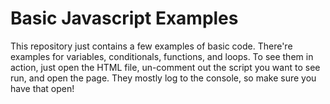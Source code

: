 # Basic Javascript Examples

This repository just contains a few examples of basic code. There're examples
for variables, conditionals, functions, and loops. To see them in action, just
open the HTML file, un-comment out the script you want to see run, and open the
page. They mostly log to the console, so make sure you have that open!
